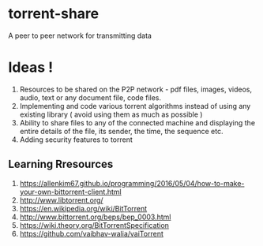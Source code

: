 # torrent-share
A peer to peer network for transmitting data

# Ideas !
1. Resources to be shared on the P2P network - pdf files, images, videos, audio, text or any document file, code files.
2. Implementing and code various torrent algorithms instead of using any existing library ( avoid using them as much as possible ) 
3. Ability to share files to any of the connected machine and displaying the entire details of the file, its sender, the time, the sequence etc.
4. Adding security features to torrent

## Learning Rresources
1. <a href = "https://allenkim67.github.io/programming/2016/05/04/how-to-make-your-own-bittorrent-client.html">https://allenkim67.github.io/programming/2016/05/04/how-to-make-your-own-bittorrent-client.html</a>
2. <a href = "http://www.libtorrent.org/">http://www.libtorrent.org/</a>
3. <a href = "https://en.wikipedia.org/wiki/BitTorrent">https://en.wikipedia.org/wiki/BitTorrent</a>
4. <a href = "http://www.bittorrent.org/beps/bep_0003.html">http://www.bittorrent.org/beps/bep_0003.html</a>
5. <a href = "https://wiki.theory.org/BitTorrentSpecification">https://wiki.theory.org/BitTorrentSpecification</a>
6. <a href = "https://github.com/vaibhav-walia/vaiTorrent">https://github.com/vaibhav-walia/vaiTorrent</a>
